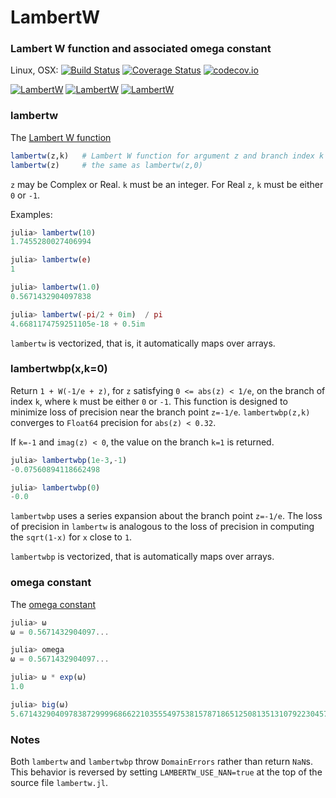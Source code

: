 # LambertW
### Lambert W function and associated omega constant

Linux, OSX: [![Build Status](https://travis-ci.org/jlapeyre/LambertW.jl.svg)](https://travis-ci.org/jlapeyre/LambertW.jl)
[![Coverage Status](https://coveralls.io/repos/github/jlapeyre/LambertW.jl/badge.svg?branch=master)](https://coveralls.io/github/jlapeyre/LambertW.jl?branch=master)
[![codecov.io](http://codecov.io/github/jlapeyre/LambertW.jl/coverage.svg?branch=master)](http://codecov.io/github/jlapeyre/LambertW.jl?branch=master)

[![LambertW](http://pkg.julialang.org/badges/LambertW_0.4.svg)](http://pkg.julialang.org/?pkg=LambertW&ver=0.4)
[![LambertW](http://pkg.julialang.org/badges/LambertW_0.5.svg)](http://pkg.julialang.org/?pkg=LambertW&ver=0.5)
[![LambertW](http://pkg.julialang.org/badges/LambertW_0.6.svg)](http://pkg.julialang.org/?pkg=LambertW&ver=0.6)

### lambertw

The [Lambert W function](http://en.wikipedia.org/wiki/Lambert_W_function)

```julia
lambertw(z,k)   # Lambert W function for argument z and branch index k
lambertw(z)     # the same as lambertw(z,0)
```

`z` may be Complex or Real. `k` must be an integer. For Real
`z`, `k` must be either `0` or `-1`.

Examples:

```julia
julia> lambertw(10)
1.7455280027406994

julia> lambertw(e)
1

julia> lambertw(1.0)
0.5671432904097838

julia> lambertw(-pi/2 + 0im)  / pi
4.6681174759251105e-18 + 0.5im
```

`lambertw` is vectorized, that is, it automatically maps over arrays.

### lambertwbp(x,k=0)

Return `1 + W(-1/e + z)`, for `z` satisfying `0 <= abs(z) < 1/e`,
on the branch of index `k`, where `k` must be either `0` or `-1`. This
function is designed to minimize loss of precision near the branch point `z=-1/e`.
`lambertwbp(z,k)` converges to `Float64` precision for `abs(z) < 0.32`.

If `k=-1` and `imag(z) < 0`, the value on the branch `k=1` is returned.

```julia
julia> lambertwbp(1e-3,-1)
-0.07560894118662498

julia> lambertwbp(0)
-0.0
```

`lambertwbp` uses a series expansion about the branch point `z=-1/e`.
The loss of precision in `lambertw` is analogous to the loss of precision
in computing the `sqrt(1-x)` for `x` close to `1`.

`lambertwbp` is vectorized, that is automatically maps over arrays.

### omega constant

The [omega constant](http://en.wikipedia.org/wiki/Omega_constant)

```julia
julia> ω
ω = 0.5671432904097...

julia> omega
ω = 0.5671432904097...

julia> ω * exp(ω)
1.0

julia> big(ω)
5.67143290409783872999968662210355549753815787186512508135131079223045793086683e-01 with 256 bits of precision
```

### Notes

Both `lambertw` and `lambertwbp` throw `DomainErrors` rather than return `NaN`s.
This behavior is reversed by setting `LAMBERTW_USE_NAN=true` at the top of
the source file `lambertw.jl`.
 
<!--  LocalWords:  lambertw jacobisymbol julia ulia im eval LambertW
 -->
<!--  LocalWords:  lambertwbp lambertwm NaN bitstype Combinatorics
 -->
<!--  LocalWords:  BigInt imag sqrt
 -->

